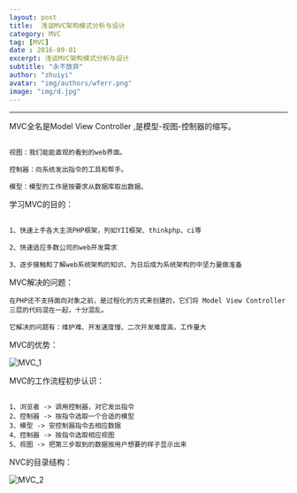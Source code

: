 ```yaml
---
layout: post
title:  浅谈MVC架构模式分析与设计
category: MVC
tag: [MVC]
date : 2016-09-01
excerpt: 浅谈MVC架构模式分析与设计
subtitle: "永不放弃"
author: "zhuiyi"
avatar: "img/authors/wferr.png"
image: "img/d.jpg"
---
```


******


<!-- more -->

MVC全名是Model View Controller ,是模型-视图-控制器的缩写。

```

视图：我们能能直观的看到的web界面。

控制器：向系统发出指令的工具和帮手。

模型：模型的工作是按要求从数据库取出数据。

```

学习MVC的目的：

```

1、快速上手各大主流PHP框架，列如YII框架、thinkphp、ci等

2、快速适应多数公司的web开发需求

3、逐步接触和了解web系统架构的知识、为日后成为系统架构的中坚力量做准备

```

MVC解决的问题：

```
在PHP还不支持面向对象之前，是过程化的方式来创建的，它们将 Model View Controller 三层的代码混在一起，十分混乱。

它解决的问题有：维护难、开发速度慢、二次开发难度高，工作量大

```

MVC的优势：

![MVC_1](/res/img/blog/PHP学习/MVC_1.jpg)

MVC的工作流程初步认识：

```

1、浏览者 -> 调用控制器，对它发出指令
2、控制器 -> 按指令选取一个合适的模型
3、模型 -> 安控制器指令去相应数据
4、控制器 -> 按指令选取相应视图
5、视图 -> 把第三步取到的数据按用户想要的样子显示出来

```

NVC的目录结构：

![MVC_2](/res/img/blog/PHP学习/MVC_2.jpg)
